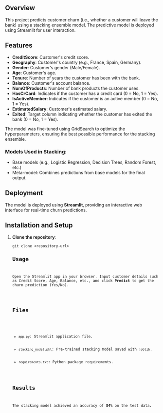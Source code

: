 <h2>Overview</h2>
<p>This project predicts customer churn (i.e., whether a customer will leave the bank) using a stacking ensemble model. The predictive model is deployed using Streamlit for user interaction.</p>

<h2>Features</h2>
<ul>
    <li><strong>CreditScore</strong>: Customer's credit score.</li>
    <li><strong>Geography</strong>: Customer's country (e.g., France, Spain, Germany).</li>
    <li><strong>Gender</strong>: Customer's gender (Male/Female).</li>
    <li><strong>Age</strong>: Customer's age.</li>
    <li><strong>Tenure</strong>: Number of years the customer has been with the bank.</li>
    <li><strong>Balance</strong>: Customer's account balance.</li>
    <li><strong>NumOfProducts</strong>: Number of bank products the customer uses.</li>
    <li><strong>HasCrCard</strong>: Indicates if the customer has a credit card (0 = No, 1 = Yes).</li>
    <li><strong>IsActiveMember</strong>: Indicates if the customer is an active member (0 = No, 1 = Yes).</li>
    <li><strong>EstimatedSalary</strong>: Customer's estimated salary.</li>
    <li><strong>Exited</strong>: Target column indicating whether the customer has exited the bank (0 = No, 1 = Yes).</li>
</ul>


<p>The model was fine-tuned using GridSearch to optimize the hyperparameters, ensuring the best possible performance for the stacking ensemble.</p>

<h3>Models Used in Stacking:</h3>
<ul>
    <li>Base models (e.g., Logistic Regression, Decision Trees, Random Forest, etc.)</li>
    <li>Meta-model: Combines predictions from base models for the final output.</li>
</ul>

<h2>Deployment</h2>
<p>The model is deployed using <strong>Streamlit</strong>, providing an interactive web interface for real-time churn predictions.</p>

<h2>Installation and Setup</h2>
<ol>
    <li><strong>Clone the repository</strong>:
        <pre><code>git clone &lt;repository-url&gt;
<h2>Usage</h2>
<p>Open the Streamlit app in your browser. Input customer details such as Credit Score, Age, Balance, etc., and click <strong>Predict</strong> to get the churn prediction (Yes/No).</p>

<h2>Files</h2>
<ul>
    <li><code>app.py</code>: Streamlit application file.</li>
    <li><code>stacking_model.pkl</code>: Pre-trained stacking model saved with <code>joblib</code>.</li>
    <li><code>requirements.txt</code>: Python package requirements.</li>
</ul>

<h2>Results</h2>
<p>The stacking model achieved an accuracy of <strong>84%</strong> on the test data.</p>

